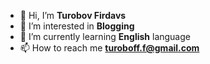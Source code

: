 - 👋 Hi, I’m **Turobov Firdavs**
- 👀 I’m interested in **Blogging**
- 🌱 I’m currently learning **English** language
- 📫 How to reach me **turoboff.f@gmail.com**

<!---
turoboff/turoboff is a ✨ special ✨ repository because its `README.md` (this file) appears on your GitHub profile.
You can click the Preview link to take a look at your changes.
--->
